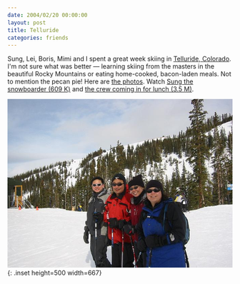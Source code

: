 ```yaml
---
date: 2004/02/20 00:00:00
layout: post
title: Telluride
categories: friends
---
```


Sung, Lei, Boris, Mimi and I spent a great week skiing in [Telluride, Colorado](http://www.telluride.com/useful/index.asp). I'm not sure what was better &mdash; learning skiing from the masters in the beautiful Rocky Mountains or eating home-cooked, bacon-laden meals. Not to mention the pecan pie! Here are [the photos](http://kurup.org/photo/album?album_id=14178). Watch [Sung the snowboarder (609 K)](/files/MVI_2266.AVI) and [the crew coming in for lunch (3.5 M)](/files/MVI_2286.AVI).

![Group pic](/images/telluride.jpg){: .inset height=500 width=667}
